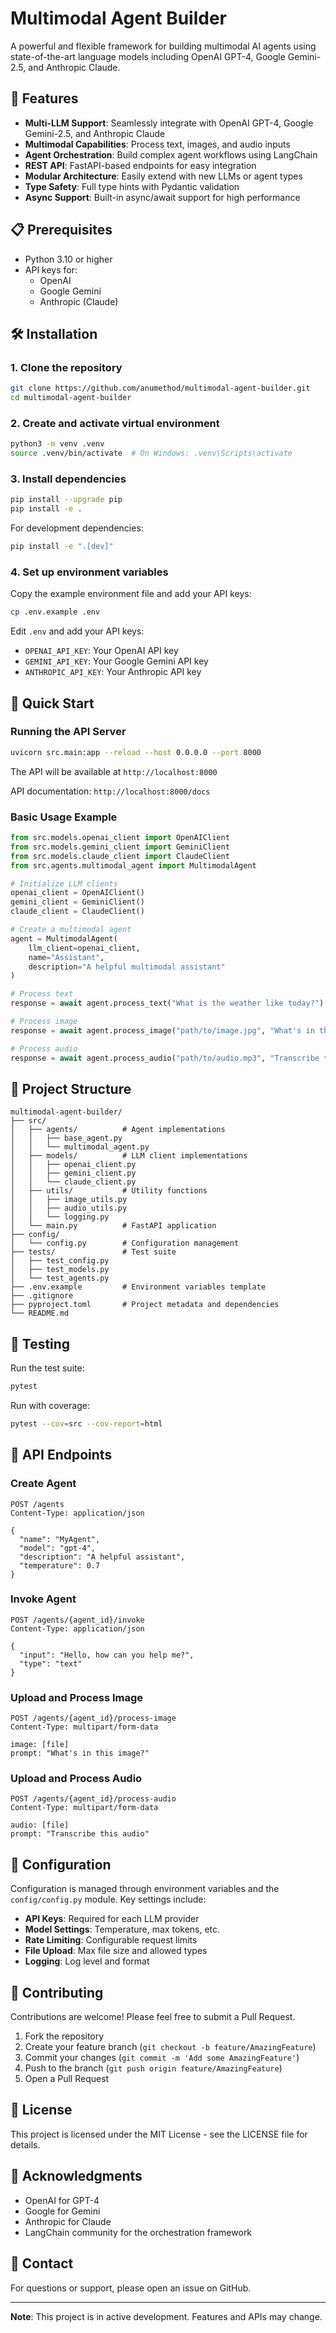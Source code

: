 # Multimodal Agent Builder

A powerful and flexible framework for building multimodal AI agents using state-of-the-art language models including OpenAI GPT-4, Google Gemini-2.5, and Anthropic Claude.

## 🚀 Features

- **Multi-LLM Support**: Seamlessly integrate with OpenAI GPT-4, Google Gemini-2.5, and Anthropic Claude
- **Multimodal Capabilities**: Process text, images, and audio inputs
- **Agent Orchestration**: Build complex agent workflows using LangChain
- **REST API**: FastAPI-based endpoints for easy integration
- **Modular Architecture**: Easily extend with new LLMs or agent types
- **Type Safety**: Full type hints with Pydantic validation
- **Async Support**: Built-in async/await support for high performance

## 📋 Prerequisites

- Python 3.10 or higher
- API keys for:
  - OpenAI
  - Google Gemini
  - Anthropic (Claude)

## 🛠️ Installation

### 1. Clone the repository

```bash
git clone https://github.com/anumethod/multimodal-agent-builder.git
cd multimodal-agent-builder
```

### 2. Create and activate virtual environment

```bash
python3 -m venv .venv
source .venv/bin/activate  # On Windows: .venv\Scripts\activate
```

### 3. Install dependencies

```bash
pip install --upgrade pip
pip install -e .
```

For development dependencies:

```bash
pip install -e ".[dev]"
```

### 4. Set up environment variables

Copy the example environment file and add your API keys:

```bash
cp .env.example .env
```

Edit `.env` and add your API keys:
- `OPENAI_API_KEY`: Your OpenAI API key
- `GEMINI_API_KEY`: Your Google Gemini API key
- `ANTHROPIC_API_KEY`: Your Anthropic API key

## 🚀 Quick Start

### Running the API Server

```bash
uvicorn src.main:app --reload --host 0.0.0.0 --port 8000
```

The API will be available at `http://localhost:8000`

API documentation: `http://localhost:8000/docs`

### Basic Usage Example

```python
from src.models.openai_client import OpenAIClient
from src.models.gemini_client import GeminiClient
from src.models.claude_client import ClaudeClient
from src.agents.multimodal_agent import MultimodalAgent

# Initialize LLM clients
openai_client = OpenAIClient()
gemini_client = GeminiClient()
claude_client = ClaudeClient()

# Create a multimodal agent
agent = MultimodalAgent(
    llm_client=openai_client,
    name="Assistant",
    description="A helpful multimodal assistant"
)

# Process text
response = await agent.process_text("What is the weather like today?")

# Process image
response = await agent.process_image("path/to/image.jpg", "What's in this image?")

# Process audio
response = await agent.process_audio("path/to/audio.mp3", "Transcribe this audio")
```

## 📁 Project Structure

```
multimodal-agent-builder/
├── src/
│   ├── agents/          # Agent implementations
│   │   ├── base_agent.py
│   │   └── multimodal_agent.py
│   ├── models/          # LLM client implementations
│   │   ├── openai_client.py
│   │   ├── gemini_client.py
│   │   └── claude_client.py
│   ├── utils/           # Utility functions
│   │   ├── image_utils.py
│   │   ├── audio_utils.py
│   │   └── logging.py
│   └── main.py          # FastAPI application
├── config/
│   └── config.py        # Configuration management
├── tests/               # Test suite
│   ├── test_config.py
│   ├── test_models.py
│   └── test_agents.py
├── .env.example         # Environment variables template
├── .gitignore
├── pyproject.toml       # Project metadata and dependencies
└── README.md
```

## 🧪 Testing

Run the test suite:

```bash
pytest
```

Run with coverage:

```bash
pytest --cov=src --cov-report=html
```

## 📝 API Endpoints

### Create Agent
```http
POST /agents
Content-Type: application/json

{
  "name": "MyAgent",
  "model": "gpt-4",
  "description": "A helpful assistant",
  "temperature": 0.7
}
```

### Invoke Agent
```http
POST /agents/{agent_id}/invoke
Content-Type: application/json

{
  "input": "Hello, how can you help me?",
  "type": "text"
}
```

### Upload and Process Image
```http
POST /agents/{agent_id}/process-image
Content-Type: multipart/form-data

image: [file]
prompt: "What's in this image?"
```

### Upload and Process Audio
```http
POST /agents/{agent_id}/process-audio
Content-Type: multipart/form-data

audio: [file]
prompt: "Transcribe this audio"
```

## 🔧 Configuration

Configuration is managed through environment variables and the `config/config.py` module. Key settings include:

- **API Keys**: Required for each LLM provider
- **Model Settings**: Temperature, max tokens, etc.
- **Rate Limiting**: Configurable request limits
- **File Upload**: Max file size and allowed types
- **Logging**: Log level and format

## 🤝 Contributing

Contributions are welcome! Please feel free to submit a Pull Request.

1. Fork the repository
2. Create your feature branch (`git checkout -b feature/AmazingFeature`)
3. Commit your changes (`git commit -m 'Add some AmazingFeature'`)
4. Push to the branch (`git push origin feature/AmazingFeature`)
5. Open a Pull Request

## 📄 License

This project is licensed under the MIT License - see the LICENSE file for details.

## 🙏 Acknowledgments

- OpenAI for GPT-4
- Google for Gemini
- Anthropic for Claude
- LangChain community for the orchestration framework

## 📧 Contact

For questions or support, please open an issue on GitHub.

---

**Note**: This project is in active development. Features and APIs may change.
